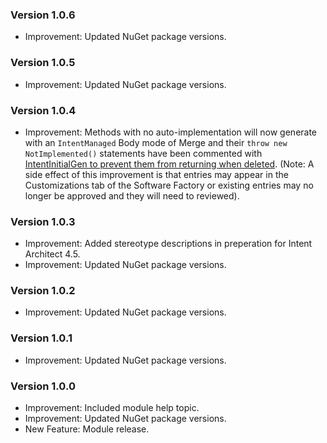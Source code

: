 ### Version 1.0.6

- Improvement: Updated NuGet package versions.

### Version 1.0.5

- Improvement: Updated NuGet package versions.

### Version 1.0.4

- Improvement: Methods with no auto-implementation will now generate with an `IntentManaged` Body mode of Merge and their `throw new NotImplemented()` statements have been commented with [IntentInitialGen to prevent them from returning when deleted](https://docs.intentarchitect.com/articles/application-development/code-management/code-management-csharp/code-management-csharp.html#the--intentinitialgen-instruction). (Note: A side effect of this improvement is that entries may appear in the Customizations tab of the Software Factory or existing entries may no longer be approved and they will need to reviewed).

### Version 1.0.3

- Improvement: Added stereotype descriptions in preperation for Intent Architect 4.5. 
- Improvement: Updated NuGet package versions.

### Version 1.0.2

- Improvement: Updated NuGet package versions.

### Version 1.0.1

- Improvement: Updated NuGet package versions.

### Version 1.0.0

- Improvement: Included module help topic.
- Improvement: Updated NuGet package versions.
- New Feature: Module release.
